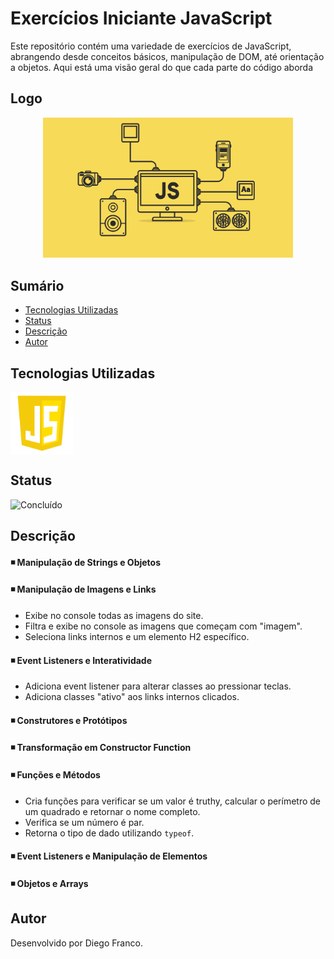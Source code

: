 # Exercícios Iniciante JavaScript

Este repositório contém uma variedade de exercícios de JavaScript, abrangendo desde conceitos básicos, manipulação de DOM, até orientação a objetos. Aqui está uma visão geral do que cada parte do código aborda

## Logo

<p align="center">
  <img src="img/proj1.png" alt="foto1" width="400">
</p>

## Sumário

- [Tecnologias Utilizadas](#tecnologias-utilizadas)
- [Status](#status)
- [Descrição](#descrição)
- [Autor](#autor)

## Tecnologias Utilizadas

<div style="display: flex; flex-direction: row;">
  <div style="display: flex; justify-content: flex-end;">
    <img src="img/js.png" alt="Logo CSS" width="100"/>
  </div>
</div>

## Status

<!-- ![Em Desenvolvimento](http://img.shields.io/static/v1?label=STATUS&message=EM%20DESENVOLVIMENTO&color=RED&style=for-the-badge) -->

![Concluído](http://img.shields.io/static/v1?label=STATUS&message=CONCLUIDO&color=GREEN&style=for-the-badge)

## Descrição

#### ◾ Manipulação de Strings e Objetos

#### ◾ Manipulação de Imagens e Links

- Exibe no console todas as imagens do site.
- Filtra e exibe no console as imagens que começam com "imagem".
- Seleciona links internos e um elemento H2 específico.

#### ◾ Event Listeners e Interatividade

- Adiciona event listener para alterar classes ao pressionar teclas.
- Adiciona classes "ativo" aos links internos clicados.

#### ◾ Construtores e Protótipos

#### ◾ Transformação em Constructor Function

#### ◾ Funções e Métodos

- Cria funções para verificar se um valor é truthy, calcular o perímetro de um quadrado e retornar o nome completo.
- Verifica se um número é par.
- Retorna o tipo de dado utilizando `typeof`.

#### ◾ Event Listeners e Manipulação de Elementos

#### ◾ Objetos e Arrays

## Autor

Desenvolvido por Diego Franco.
